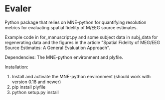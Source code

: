 # Evaler
Python package that relies on MNE-python for quantifying resolution metrics for evaluating spatial fidelity of M/EEG source estimates.

Example code in for_manuscript.py and some subject data in subj_data for regenerating data and the figures in the article 
"Spatial Fidelity of MEG/EEG Source Estimates: A General Evaluation Approach". 

Dependencies: The MNE-python environment and plyfile.

Installation: 
1. Install and activate the MNE-python environment (should work with version 0.18 and newer)
2. pip install plyfile
3. python setup.py install
